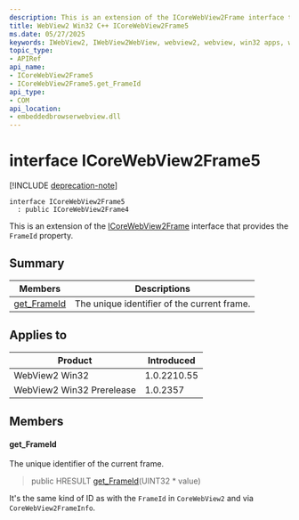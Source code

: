 ```yaml
---
description: This is an extension of the ICoreWebView2Frame interface that provides the `FrameId` property.
title: WebView2 Win32 C++ ICoreWebView2Frame5
ms.date: 05/27/2025
keywords: IWebView2, IWebView2WebView, webview2, webview, win32 apps, win32, edge, ICoreWebView2, ICoreWebView2Controller, browser control, edge html, ICoreWebView2Frame5
topic_type: 
- APIRef
api_name:
- ICoreWebView2Frame5
- ICoreWebView2Frame5.get_FrameId
api_type:
- COM
api_location:
- embeddedbrowserwebview.dll
---
```


# interface ICoreWebView2Frame5

[!INCLUDE [deprecation-note](../includes/deprecation-note.md)]

```
interface ICoreWebView2Frame5
  : public ICoreWebView2Frame4
```

This is an extension of the [ICoreWebView2Frame](icorewebview2frame.md#icorewebview2frame) interface that provides the `FrameId` property.

## Summary

 Members                        | Descriptions
--------------------------------|---------------------------------------------
[get_FrameId](#get_frameid) | The unique identifier of the current frame.

## Applies to

Product                         | Introduced
--------------------------------|---------------------------------------------
WebView2 Win32            |    1.0.2210.55
WebView2 Win32 Prerelease |    1.0.2357

## Members

#### get_FrameId

The unique identifier of the current frame.

> public HRESULT [get_FrameId](#get_frameid)(UINT32 * value)

It's the same kind of ID as with the `FrameId` in `CoreWebView2` and via `CoreWebView2FrameInfo`.

